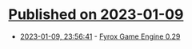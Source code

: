 # [Published on 2023-01-09](index.md)

* [2023-01-09, 23:56:41](https://news.ycombinator.com/item?id=34318307) - [Fyrox Game Engine 0.29](https://fyrox.rs/blog/post/feature-highlights-0-29/)
